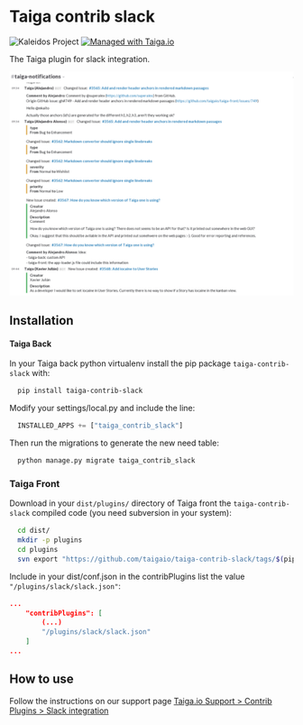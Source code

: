 Taiga contrib slack
===================

![Kaleidos Project](http://kaleidos.net/static/img/badge.png "Kaleidos Project")
[![Managed with Taiga.io](https://taiga.io/media/support/attachments/article-22/banner-gh.png)](https://taiga.io "Managed with Taiga.io")

The Taiga plugin for slack integration.

![taiga-contrib-slack example](doc/img/taiga-slack-notifications.png)

Installation
------------

#### Taiga Back

In your Taiga back python virtualenv install the pip package `taiga-contrib-slack` with:

```bash
  pip install taiga-contrib-slack
```

Modify your settings/local.py and include the line:

```python
  INSTALLED_APPS += ["taiga_contrib_slack"]
```

Then run the migrations to generate the new need table:

```bash
  python manage.py migrate taiga_contrib_slack
```

### Taiga Front

Download in your `dist/plugins/` directory of Taiga front the `taiga-contrib-slack` compiled code (you need subversion in your system):

```bash
  cd dist/
  mkdir -p plugins
  cd plugins
  svn export "https://github.com/taigaio/taiga-contrib-slack/tags/$(pip show taiga-contrib-slack | awk '/^Version: /{print $2}')/front/dist" "slack"
```

Include in your dist/conf.json in the contribPlugins list the value `"/plugins/slack/slack.json"`:

```json
...
    "contribPlugins": [
        (...)
        "/plugins/slack/slack.json"
    ]
...
```

How to use
----------

Follow the instructions on our support page [Taiga.io Support > Contrib Plugins > Slack integration](https://taiga.io/support/slack-integration/ "Taiga.io Support > Contrib Plugins > Slack integration")
